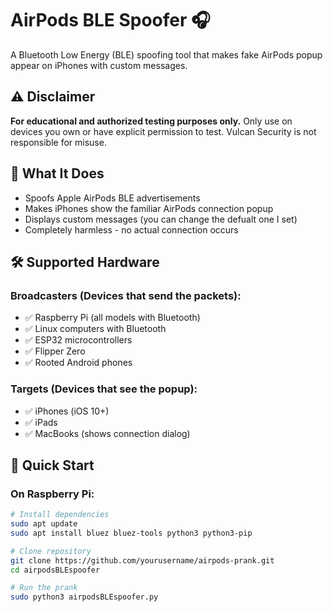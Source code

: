# AirPods BLE Spoofer 🎧

A Bluetooth Low Energy (BLE) spoofing tool that makes fake AirPods popup appear on iPhones with custom messages.

## ⚠️ Disclaimer
**For educational and authorized testing purposes only.** Only use on devices you own or have explicit permission to test. Vulcan Security is not responsible for misuse.

## 🎯 What It Does
- Spoofs Apple AirPods BLE advertisements
- Makes iPhones show the familiar AirPods connection popup
- Displays custom messages (you can change the defualt one I set)
- Completely harmless - no actual connection occurs

## 🛠️ Supported Hardware

### Broadcasters (Devices that send the packets):
- ✅ Raspberry Pi (all models with Bluetooth)
- ✅ Linux computers with Bluetooth
- ✅ ESP32 microcontrollers
- ✅ Flipper Zero
- ✅ Rooted Android phones

### Targets (Devices that see the popup):
- ✅ iPhones (iOS 10+)
- ✅ iPads
- ✅ MacBooks (shows connection dialog)

## 🚀 Quick Start

### On Raspberry Pi:
```bash
# Install dependencies
sudo apt update
sudo apt install bluez bluez-tools python3 python3-pip

# Clone repository
git clone https://github.com/yourusername/airpods-prank.git
cd airpodsBLEspoofer

# Run the prank
sudo python3 airpodsBLEspoofer.py
